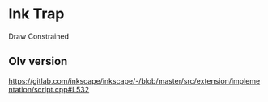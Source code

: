 # Ink Trap

Draw Constrained

## Olv version 

https://gitlab.com/inkscape/inkscape/-/blob/master/src/extension/implementation/script.cpp#L532

